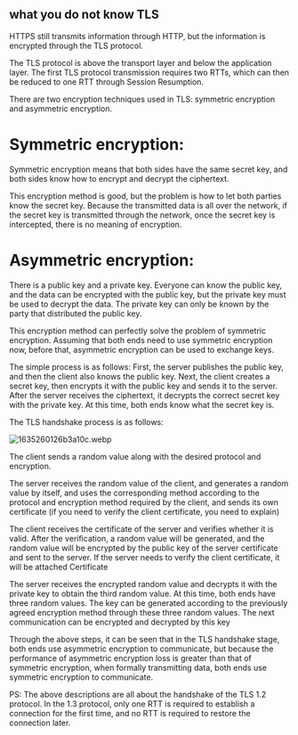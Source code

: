 ## what you do not know TLS

HTTPS still transmits information through HTTP, but the information is encrypted through the TLS protocol.

The TLS protocol is above the transport layer and below the application layer. The first TLS protocol transmission requires two RTTs, which can then be reduced to one RTT through Session Resumption.

There are two encryption techniques used in TLS: symmetric encryption and asymmetric encryption.

# Symmetric encryption:

Symmetric encryption means that both sides have the same secret key, and both sides know how to encrypt and decrypt the ciphertext.

This encryption method is good, but the problem is how to let both parties know the secret key. Because the transmitted data is all over the network, if the secret key is transmitted through the network, once the secret key is intercepted, there is no meaning of encryption.

# Asymmetric encryption:

There is a public key and a private key. Everyone can know the public key, and the data can be encrypted with the public key, but the private key must be used to decrypt the data. The private key can only be known by the party that distributed the public key.

This encryption method can perfectly solve the problem of symmetric encryption. Assuming that both ends need to use symmetric encryption now, before that, asymmetric encryption can be used to exchange keys.

The simple process is as follows: First, the server publishes the public key, and then the client also knows the public key. Next, the client creates a secret key, then encrypts it with the public key and sends it to the server. After the server receives the ciphertext, it decrypts the correct secret key with the private key. At this time, both ends know what the secret key is.

The TLS handshake process is as follows:

![1635260126b3a10c.webp](https://cdn.hashnode.com/res/hashnode/image/upload/v1645669954458/2sf81bTG8.webp)

The client sends a random value along with the desired protocol and encryption.

The server receives the random value of the client, and generates a random value by itself, and uses the corresponding method according to the protocol and encryption method required by the client, and sends its own certificate (if you need to verify the client certificate, you need to explain)

The client receives the certificate of the server and verifies whether it is valid. After the verification, a random value will be generated, and the random value will be encrypted by the public key of the server certificate and sent to the server. If the server needs to verify the client certificate, it will be attached Certificate

The server receives the encrypted random value and decrypts it with the private key to obtain the third random value. At this time, both ends have three random values. The key can be generated according to the previously agreed encryption method through these three random values. The next communication can be encrypted and decrypted by this key

Through the above steps, it can be seen that in the TLS handshake stage, both ends use asymmetric encryption to communicate, but because the performance of asymmetric encryption loss is greater than that of symmetric encryption, when formally transmitting data, both ends use symmetric encryption to communicate.

PS: The above descriptions are all about the handshake of the TLS 1.2 protocol. In the 1.3 protocol, only one RTT is required to establish a connection for the first time, and no RTT is required to restore the connection later.